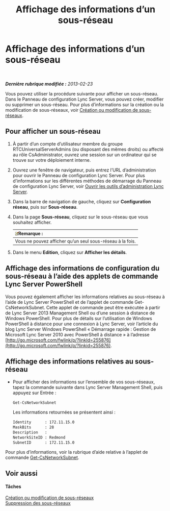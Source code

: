 ﻿---
title: Affichage des informations d’un sous-réseau
TOCTitle: Affichage des informations d’un sous-réseau
ms:assetid: 46f165f2-efe3-4cc1-9fee-a78b7f2ed41e
ms:mtpsurl: https://technet.microsoft.com/fr-fr/library/JJ688044(v=OCS.15)
ms:contentKeyID: 49891330
ms.date: 05/20/2016
mtps_version: v=OCS.15
ms.translationtype: HT
---

# Affichage des informations d’un sous-réseau

 

_**Dernière rubrique modifiée :** 2013-02-23_

Vous pouvez utiliser la procédure suivante pour afficher un sous-réseau. Dans le Panneau de configuration Lync Server, vous pouvez créer, modifier ou supprimer un sous-réseau. Pour plus d’informations sur la création ou la modification de sous-réseaux, voir [Création ou modification de sous-réseaux](lync-server-2013-create-or-modify-network-subnets.md).

## Pour afficher un sous-réseau

1.  À partir d’un compte d’utilisateur membre du groupe RTCUniversalServerAdmins (ou disposant des mêmes droits) ou affecté au rôle CsAdministrator, ouvrez une session sur un ordinateur qui se trouve sur votre déploiement interne.

2.  Ouvrez une fenêtre de navigateur, puis entrez l’URL d’administration pour ouvrir le Panneau de configuration Lync Server. Pour plus d’informations sur les différentes méthodes de démarrage du Panneau de configuration Lync Server, voir [Ouvrir les outils d’administration Lync Server](lync-server-2013-open-lync-server-administrative-tools.md).

3.  Dans la barre de navigation de gauche, cliquez sur **Configuration réseau**, puis sur **Sous-réseau**.

4.  Dans la page **Sous-réseau**, cliquez sur le sous-réseau que vous souhaitez afficher.
    
    <table>
    <thead>
    <tr class="header">
    <th><img src="images/Gg398920.note(OCS.15).gif" title="note" alt="note" />Remarque :</th>
    </tr>
    </thead>
    <tbody>
    <tr class="odd">
    <td>Vous ne pouvez afficher qu’un seul sous-réseau à la fois.</td>
    </tr>
    </tbody>
    </table>


5.  Dans le menu **Edition**, cliquez sur **Afficher les détails**.

## Affichage des informations de configuration du sous-réseau à l’aide des applets de commande Lync Server PowerShell

Vous pouvez également afficher les informations relatives au sous-réseau à l’aide de Lync Server PowerShell et de l’applet de commande Get-CsNetworkSubnet. Cette applet de commande peut être exécutée à partir de Lync Server 2013 Management Shell ou d’une session à distance de Windows PowerShell. Pour plus de détails sur l’utilisation de Windows PowerShell à distance pour une connexion à Lync Server, voir l’article du blog Lync Server Windows PowerShell « Démarrage rapide : Gestion de Microsoft Lync Server 2010 avec PowerShell à distance » à l’adresse [http://go.microsoft.com/fwlink/p/?linkId=255876](http://go.microsoft.com/fwlink/p/?linkid=255876).

## Affichage des informations relatives au sous-réseau

  - Pour afficher des informations sur l’ensemble de vos sous-réseaux, tapez la commande suivante dans Lync Server Management Shell, puis appuyez sur Entrée :
    
        Get-CsNetworkSubnet
    
    Les informations retournées se présentent ainsi :
    
        Identity      : 172.11.15.0
        MaskBits      : 28
        Description   :
        NetworkSiteID : Redmond
        SubnetID      : 172.11.15.0

Pour plus d’informations, voir la rubrique d’aide relative à l’applet de commande [Get-CsNetworkSubnet](get-csnetworksubnet.md).

## Voir aussi

#### Tâches

[Création ou modification de sous-réseaux](lync-server-2013-create-or-modify-network-subnets.md)  
[Suppression des sous-réseaux](lync-server-2013-deleting-network-subnets.md)

